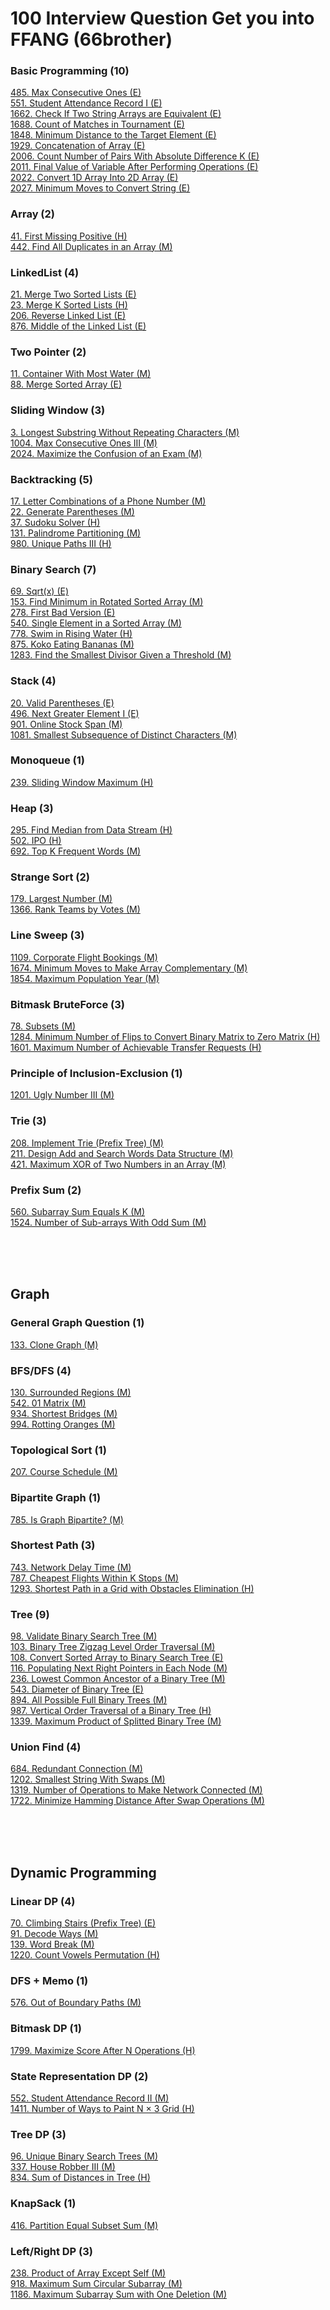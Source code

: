 # 100 Interview Question Get you into FFANG (66brother)
 


### Basic Programming (10)
[485. Max Consecutive Ones (E)   ](https://leetcode.com/problems/max-consecutive-ones/) <br/> 
[551. Student Attendance Record I (E)   ](https://leetcode.com/problems/student-attendance-record-i/) <br/> 
[1662. Check If Two String Arrays are Equivalent (E)   ](https://leetcode.com/problems/check-if-two-string-arrays-are-equivalent/) <br/> 
[1688. Count of Matches in Tournament (E)   ](https://leetcode.com/problems/count-of-matches-in-tournament/) <br/> 
[1848. Minimum Distance to the Target Element (E)   ](https://leetcode.com/problems/minimum-distance-to-the-target-element/) <br/> 
[1929. Concatenation of Array (E)   ](https://leetcode.com/problems/concatenation-of-array/) <br/> 
[2006. Count Number of Pairs With Absolute Difference K (E)   ](https://leetcode.com/problems/count-number-of-pairs-with-absolute-difference-k/) <br/> 
[2011. Final Value of Variable After Performing Operations (E)   ](https://leetcode.com/problems/final-value-of-variable-after-performing-operations/) <br/> 
[2022. Convert 1D Array Into 2D Array (E)   ](https://leetcode.com/problems/convert-1d-array-into-2d-array/) <br/> 
[2027. Minimum Moves to Convert String (E)   ](https://leetcode.com/problems/minimum-moves-to-convert-string/) <br/> 


### Array (2)
[41. First Missing Positive (H)   ](https://leetcode.com/problems/first-missing-positive/) <br/> 
[442. Find All Duplicates in an Array (M)   ](https://leetcode.com/problems/find-all-duplicates-in-an-array/) <br/> 

### LinkedList (4)
[21. Merge Two Sorted Lists (E)   ](https://leetcode.com/problems/merge-two-sorted-lists/) <br/> 
[23. Merge K Sorted Lists (H)   ](https://leetcode.com/problems/merge-k-sorted-lists/) <br/> 
[206. Reverse Linked List (E)   ](https://leetcode.com/problems/reverse-linked-list/) <br/> 
[876. Middle of the Linked List (E)   ](https://leetcode.com/problems/middle-of-the-linked-list/) <br/> 

### Two Pointer (2)
[11. Container With Most Water (M)   ](https://leetcode.com/problems/container-with-most-water/submissions/) <br/> 
[88. Merge Sorted Array (E)   ](https://leetcode.com/problems/merge-sorted-array/) <br/> 

### Sliding Window (3)
[3. Longest Substring Without Repeating Characters (M)   ](https://leetcode.com/problems/longest-substring-without-repeating-characters/) <br/> 
[1004. Max Consecutive Ones III (M)   ](https://leetcode.com/problems/max-consecutive-ones-iii/) <br/> 
[2024. Maximize the Confusion of an Exam (M)   ](https://leetcode.com/problems/maximize-the-confusion-of-an-exam/) <br/>

### Backtracking (5)
[17. Letter Combinations of a Phone Number (M)   ](https://leetcode.com/problems/letter-combinations-of-a-phone-number/) <br/> 
[22. Generate Parentheses (M)   ](https://leetcode.com/problems/generate-parentheses/) <br/> 
[37. Sudoku Solver (H)   ](https://leetcode.com/problems/sudoku-solver/) <br/>
[131. Palindrome Partitioning (M)   ](https://leetcode.com/problems/palindrome-partitioning/) <br/> 
[980. Unique Paths III (H)   ](https://leetcode.com/problems/unique-paths-iii/) <br/> 

### Binary Search (7)
[69. Sqrt(x) (E)   ](https://leetcode.com/problems/sqrtx/) <br/>
[153. Find Minimum in Rotated Sorted Array (M)   ](https://leetcode.com/problems/find-minimum-in-rotated-sorted-array/) <br/>
[278. First Bad Version (E)   ](https://leetcode.com/problems/first-bad-version/) <br/> 
[540. Single Element in a Sorted Array (M)   ](https://leetcode.com/problems/single-element-in-a-sorted-array/) <br/> 
[778. Swim in Rising Water (H)   ](https://leetcode.com/problems/swim-in-rising-water/) <br/> 
[875. Koko Eating Bananas (M)   ](https://leetcode.com/problems/koko-eating-bananas/) <br/> 
[1283. Find the Smallest Divisor Given a Threshold (M)   ](https://leetcode.com/problems/find-the-smallest-divisor-given-a-threshold/) <br/> 

### Stack (4)
[20. Valid Parentheses (E)   ](https://leetcode.com/problems/valid-parentheses/) <br/> 
[496. Next Greater Element I (E)   ](https://leetcode.com/problems/next-greater-element-i/) <br/> 
[901. Online Stock Span (M)   ](https://leetcode.com/problems/online-stock-span/) <br/> 
[1081. Smallest Subsequence of Distinct Characters (M)   ](https://leetcode.com/problems/smallest-subsequence-of-distinct-characters/) <br/> 

### Monoqueue (1)
[239. Sliding Window Maximum (H)   ](https://leetcode.com/problems/sliding-window-maximum/) <br/> 

### Heap (3)
[295. Find Median from Data Stream (H)   ](https://leetcode.com/problems/find-median-from-data-stream/) <br/> 
[502. IPO (H)   ](https://leetcode.com/problems/ipo/) <br/> 
[692. Top K Frequent Words (M)   ](https://leetcode.com/problems/top-k-frequent-words/) <br/> 

### Strange Sort (2)
[179. Largest Number (M)   ](https://leetcode.com/problems/largest-number/) <br/> 
[1366. Rank Teams by Votes (M)   ](https://leetcode.com/problems/rank-teams-by-votes/) <br/> 

### Line Sweep (3)
[1109. Corporate Flight Bookings (M)   ](https://leetcode.com/problems/corporate-flight-bookings/) <br/> 
[1674. Minimum Moves to Make Array Complementary (M)   ](https://leetcode.com/problems/minimum-moves-to-make-array-complementary/) <br/> 
[1854. Maximum Population Year (M)   ](https://leetcode.com/problems/maximum-population-year/) <br/> 

### Bitmask BruteForce (3)
[78. Subsets (M)   ](https://leetcode.com/problems/subsets/) <br/> 
[1284. Minimum Number of Flips to Convert Binary Matrix to Zero Matrix (H)   ](https://leetcode.com/problems/minimum-number-of-flips-to-convert-binary-matrix-to-zero-matrix/) <br/> 
[1601. Maximum Number of Achievable Transfer Requests (H)   ](https://leetcode.com/problems/maximum-number-of-achievable-transfer-requests/) <br/> 

### Principle of Inclusion-Exclusion (1)
[1201. Ugly Number III (M)   ](https://leetcode.com/problems/ugly-number-iii/) <br/> 

### Trie (3)
[208. Implement Trie (Prefix Tree) (M)   ](https://leetcode.com/problems/implement-trie-prefix-tree/) <br/> 
[211. Design Add and Search Words Data Structure (M)   ](https://leetcode.com/problems/design-add-and-search-words-data-structure/) <br/> 
[421. Maximum XOR of Two Numbers in an Array (M)   ](https://leetcode.com/problems/maximum-xor-of-two-numbers-in-an-array/) <br/> 

### Prefix Sum (2)
[560. Subarray Sum Equals K (M)   ](https://leetcode.com/problems/subarray-sum-equals-k/) <br/>
[1524. Number of Sub-arrays With Odd Sum (M)   ](https://leetcode.com/problems/number-of-sub-arrays-with-odd-sum/) <br/>


<br/><br/><br/>

## Graph

### General Graph Question (1)
[133. Clone Graph (M)   ](https://leetcode.com/problems/clone-graph/) <br/> 

### BFS/DFS (4)
[130. Surrounded Regions (M)   ](https://leetcode.com/problems/surrounded-regions/) <br/> 
[542. 01 Matrix (M)   ](https://leetcode.com/problems/01-matrix/) <br/> 
[934. Shortest Bridges (M)   ](https://leetcode.com/problems/shortest-bridge/) <br/> 
[994. Rotting Oranges (M)   ](https://leetcode.com/problems/rotting-oranges/) <br/> 

### Topological Sort (1)
[207. Course Schedule (M)   ](https://leetcode.com/problems/course-schedule/) <br/> 

### Bipartite Graph (1)
[785. Is Graph Bipartite? (M)   ](https://leetcode.com/problems/is-graph-bipartite/) <br/> 

### Shortest Path (3)
[743. Network Delay Time (M)   ](https://leetcode.com/problems/network-delay-time/) <br/> 
[787. Cheapest Flights Within K Stops (M)   ](https://leetcode.com/problems/cheapest-flights-within-k-stops/) <br/> 
[1293. Shortest Path in a Grid with Obstacles Elimination (H)   ](https://leetcode.com/problems/shortest-path-in-a-grid-with-obstacles-elimination/) <br/> 

### Tree (9)
[98. Validate Binary Search Tree (M)   ](https://leetcode.com/problems/validate-binary-search-tree/) <br/> 
[103. Binary Tree Zigzag Level Order Traversal (M)   ](https://leetcode.com/problems/binary-tree-zigzag-level-order-traversal/) <br/> 
[108. Convert Sorted Array to Binary Search Tree (E)   ](https://leetcode.com/problems/convert-sorted-array-to-binary-search-tree/) <br/> 
[116. Populating Next Right Pointers in Each Node (M)   ](https://leetcode.com/problems/populating-next-right-pointers-in-each-node/) <br/> 
[236. Lowest Common Ancestor of a Binary Tree (M)   ](https://leetcode.com/problems/lowest-common-ancestor-of-a-binary-tree/) <br/> 
[543. Diameter of Binary Tree (E)   ](https://leetcode.com/problems/diameter-of-binary-tree/) <br/> 
[894. All Possible Full Binary Trees (M)   ](https://leetcode.com/problems/all-possible-full-binary-trees/) <br/> 
[987. Vertical Order Traversal of a Binary Tree (H)   ](https://leetcode.com/problems/vertical-order-traversal-of-a-binary-tree/) <br/> 
[1339. Maximum Product of Splitted Binary Tree (M)   ](https://leetcode.com/problems/maximum-product-of-splitted-binary-tree/) <br/> 

### Union Find (4)
[684. Redundant Connection (M)   ](https://leetcode.com/problems/ugly-number-iii/) <br/> 
[1202. Smallest String With Swaps (M)   ](https://leetcode.com/problems/smallest-string-with-swaps/) <br/> 
[1319. Number of Operations to Make Network Connected (M)   ](https://leetcode.com/problems/number-of-operations-to-make-network-connected/) <br/> 
[1722. Minimize Hamming Distance After Swap Operations (M)   ](https://leetcode.com/problems/minimize-hamming-distance-after-swap-operations/) <br/> 






<br/><br/><br/>

## Dynamic Programming

### Linear DP (4)
[70. Climbing Stairs (Prefix Tree) (E)   ](https://leetcode.com/problems/climbing-stairs/) <br/> 
[91. Decode Ways (M)   ](https://leetcode.com/problems/decode-ways/) <br/> 
[139. Word Break (M)   ](https://leetcode.com/problems/word-break/) <br/> 
[1220. Count Vowels Permutation (H)   ](https://leetcode.com/problems/count-vowels-permutation/) <br/> 

### DFS + Memo (1)
[576. Out of Boundary Paths  (M)   ](https://leetcode.com/problems/out-of-boundary-paths/) <br/> 

### Bitmask DP (1)
[1799. Maximize Score After N Operations  (H)   ](https://leetcode.com/problems/maximize-score-after-n-operations/) <br/> 

### State Representation DP (2)
[552. Student Attendance Record II (M)   ](https://leetcode.com/problems/student-attendance-record-ii/) <br/> 
[1411. Number of Ways to Paint N × 3 Grid (H)   ](https://leetcode.com/problems/number-of-ways-to-paint-n-3-grid/) <br/> 

### Tree DP (3)
[96. Unique Binary Search Trees (M)   ](https://leetcode.com/problems/unique-binary-search-trees/) <br/> 
[337. House Robber III (M)   ](https://leetcode.com/problems/house-robber-iii/) <br/> 
[834. Sum of Distances in Tree  (H)   ](https://leetcode.com/problems/sum-of-distances-in-tree/) <br/> 

### KnapSack (1)
[416. Partition Equal Subset Sum  (M)   ](https://leetcode.com/problems/partition-equal-subset-sum/) <br/> 

### Left/Right DP (3)
[238. Product of Array Except Self (M)   ](https://leetcode.com/problems/product-of-array-except-self/) <br/> 
[918. Maximum Sum Circular Subarray (M)   ](https://leetcode.com/problems/maximum-sum-circular-subarray/) <br/> 
[1186. Maximum Subarray Sum with One Deletion (M)   ](https://leetcode.com/problems/maximum-subarray-sum-with-one-deletion/submissions/) <br/> 


